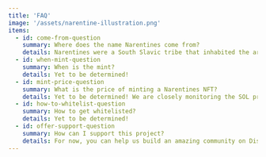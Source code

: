 ```yaml
---
title: 'FAQ'
image: '/assets/narentine-illustration.png'
items:
  - id: come-from-question
    summary: Where does the name Narentines come from?
    details: Narentines were a South Slavic tribe that inhabited the area of southern Dalmatia, the center of which was at the river Neretva, also known as Narenta at the time of their rule, hence the name Narentines!
  - id: when-mint-question
    summary: When is the mint?
    details: Yet to be determined!
  - id: mint-price-question
    summary: What is the price of minting a Narentines NFT?
    details: Yet to be determined! We are closely monitoring the SOL price in this volatile market, and the final mint price will be suggested 2 weeks prior to the mint, and locked 2 days before the mint.
  - id: how-to-whitelist-question
    summary: How to get whitelisted?
    details: Yet to be determined!
  - id: offer-support-question
    summary: How can I support this project?
    details: For now, you can help us build an amazing community on Discord and Twitter. In the near future, we expect additional vacancies for full-stack developers and community moderators.
---
```


